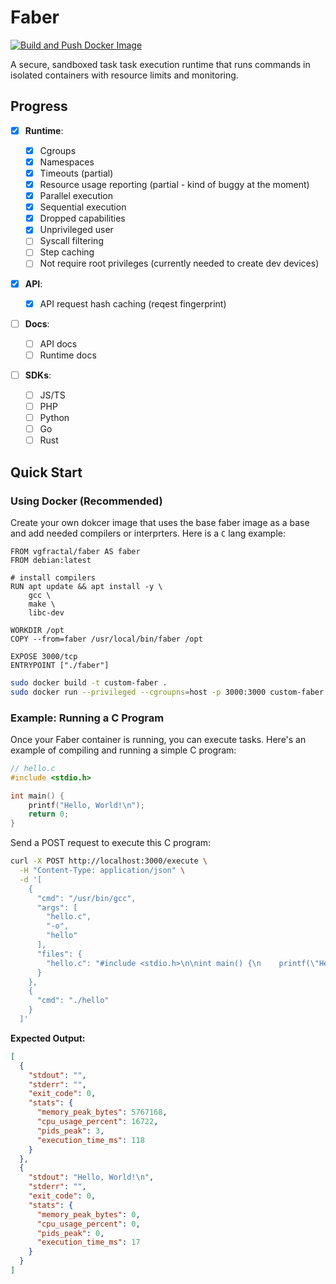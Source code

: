# Faber

[![Build and Push Docker Image](https://github.com/Fractal-Tess/faber/actions/workflows/docker-build-push.yml/badge.svg?branch=main)](https://github.com/Fractal-Tess/faber/actions/workflows/docker-build-push.yml)

A secure, sandboxed task task execution runtime that runs commands in isolated containers with resource limits and monitoring.

## Progress

- [x] **Runtime**:

  - [x] Cgroups
  - [x] Namespaces
  - [x] Timeouts (partial)
  - [x] Resource usage reporting (partial - kind of buggy at the moment)
  - [x] Parallel execution
  - [x] Sequential execution
  - [x] Dropped capabilities
  - [x] Unprivileged user
  - [ ] Syscall filtering
  - [ ] Step caching
  - [ ] Not require root privileges (currently needed to create dev devices)

- [x] **API**:

  - [x] API request hash caching (reqest fingerprint)

- [ ] **Docs**:

  - [ ] API docs
  - [ ] Runtime docs

- [ ] **SDKs**:

  - [ ] JS/TS
  - [ ] PHP
  - [ ] Python
  - [ ] Go
  - [ ] Rust

## Quick Start

### Using Docker (Recommended)

Create your own dokcer image that uses the base faber image as a base and add needed compilers or interprters. Here is a `C` lang example:

```docker
FROM vgfractal/faber AS faber
FROM debian:latest

# install compilers
RUN apt update && apt install -y \
    gcc \
    make \
    libc-dev

WORKDIR /opt
COPY --from=faber /usr/local/bin/faber /opt

EXPOSE 3000/tcp
ENTRYPOINT ["./faber"]
```

```bash
sudo docker build -t custom-faber .
sudo docker run --privileged --cgroupns=host -p 3000:3000 custom-faber
```

### Example: Running a C Program

Once your Faber container is running, you can execute tasks. Here's an example of compiling and running a simple C program:

```c
// hello.c
#include <stdio.h>

int main() {
    printf("Hello, World!\n");
    return 0;
}
```

Send a POST request to execute this C program:

```bash
curl -X POST http://localhost:3000/execute \
  -H "Content-Type: application/json" \
  -d '[
    {
      "cmd": "/usr/bin/gcc",
      "args": [
        "hello.c",
        "-o",
        "hello"
      ],
      "files": {
        "hello.c": "#include <stdio.h>\n\nint main() {\n    printf(\"Hello, World!\\n\");\n    return 0;\n}\n"
      }
    },
    {
      "cmd": "./hello"
    }
  ]'
```

**Expected Output:**

```json
[
  {
    "stdout": "",
    "stderr": "",
    "exit_code": 0,
    "stats": {
      "memory_peak_bytes": 5767168,
      "cpu_usage_percent": 16722,
      "pids_peak": 3,
      "execution_time_ms": 118
    }
  },
  {
    "stdout": "Hello, World!\n",
    "stderr": "",
    "exit_code": 0,
    "stats": {
      "memory_peak_bytes": 0,
      "cpu_usage_percent": 0,
      "pids_peak": 0,
      "execution_time_ms": 17
    }
  }
]
```
